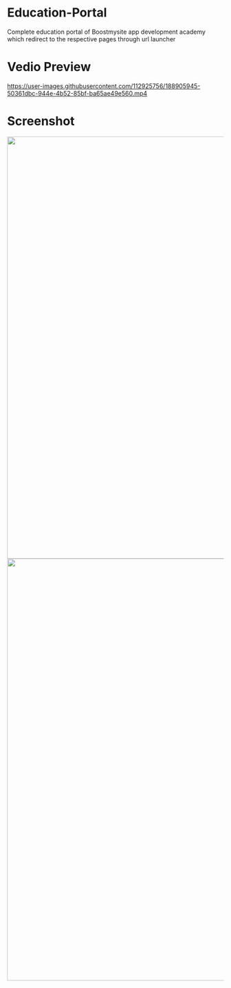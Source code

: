 # Education-Portal
Complete education portal of Boostmysite app development academy which redirect to the respective pages through url launcher
# Vedio Preview
https://user-images.githubusercontent.com/112925756/188905945-50361dbc-944e-4b52-85bf-ba65ae49e560.mp4
# Screenshot
<p align="center">
 <img src="https://user-images.githubusercontent.com/112925756/188802437-b7f9aeb3-9892-4f70-8d80-b1f4d7c6c3ca.jpg" width="850" height="980" />
 
 <img src="https://user-images.githubusercontent.com/112925756/188802593-25ca8f00-6a5f-43d1-8b80-08a8f75e749a.jpg" width="850" height="980" />



